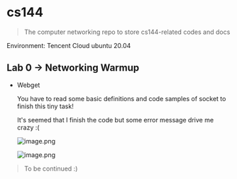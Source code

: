 # cs144

> The computer networking repo to store cs144-related codes and docs

Environment: Tencent Cloud ubuntu 20.04

## Lab 0 -> Networking Warmup

* Webget

	You have to read some basic definitions and code samples of socket to finish this tiny task!

	It's seemed that I finish the code but some error message drive me crazy :(

	![image.png](https://s2.loli.net/2021/12/21/2d64eJCkWmSwoDj.png)

	![image.png](https://s2.loli.net/2021/12/22/JVbszeFqjSk89E3.png)

> To be continued :) 
